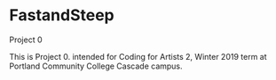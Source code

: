 # FastandSteep
Project 0

This is Project 0. intended for Coding for Artists 2, Winter 2019 term at Portland Community College Cascade campus. 
